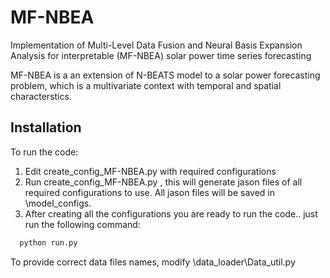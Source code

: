 # MF-NBEA
Implementation of Multi-Level Data Fusion and Neural Basis Expansion Analysis for interpretable (MF-NBEA) solar power time series forecasting

MF-NBEA is a an extension of N-BEATS model to a solar power forecasting problem, which is a multivariate context with temporal and spatial characterstics. 
## Installation


To run the code: 
1. Edit  create_config_MF-NBEA.py with required configurations 
2. Run create_config_MF-NBEA.py  , this will generate jason files of all required configurations to use. All jason files will be saved in \model_configs.
3. After creating all the configurations you are ready to run the code.. just run the following command:

```bash
  python run.py 
```

To provide correct data files names, modify  \data_loader\Data_util.py 
